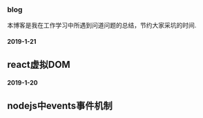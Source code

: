 ### blog
本博客是我在工作学习中所遇到问道问题的总结，节约大家采坑的时间.

#### 2019-1-21

## react虚拟DOM ##

#### 2019-1-20
## nodejs中events事件机制 ##
